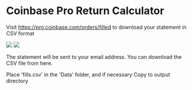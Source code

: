 # Coinbase Pro Return Calculator

Visit https://pro.coinbase.com/orders/filled to download your statement in CSV format

<img src="https://i.imgur.com/x9rwwv5.jpg">

<img src="https://i.imgur.com/yUau34c.jpg">

The statement will be sent to your email address. You can download the CSV file from here.

Place 'fills.csv' in the 'Data' folder, and if necessary Copy to output directory